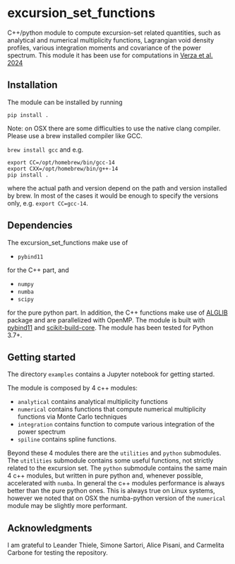 # excursion_set_functions

C++/python module to compute excursion-set related quantities, such as analytical and numerical multiplicity functions, Lagrangian void density profiles, various integration moments and covariance of the power spectrum. This module it has been use for computations in [Verza et al. 2024][]

## Installation

The module can be installed by running

`pip install .`

Note: on OSX there are some difficulties to use the native clang compiler. Please use a brew installed compiler like GCC.

`brew install gcc`
and e.g.

```
export CC=/opt/homebrew/bin/gcc-14
export CXX=/opt/homebrew/bin/g++-14
pip install . 
```

where the actual path and version depend on the path and version installed by brew. In most of the cases it would be enough to specify the versions only, e.g. `export CC=gcc-14`. 

## Dependencies

The excursion_set_functions make use of

- `pybind11`

for the C++ part, and

- `numpy`
- `numba`
- `scipy`

for the pure python part. 
In addition, the C++ functions make use of [ALGLIB][] package and are parallelized with OpenMP. The module is  built with [pybind11][] and [scikit-build-core][]. The module has been tested for Python 3.7+. 




## Getting started

The directory `examples` contains a Jupyter notebook for getting started. 

The module is composed by 4 c++ modules:  

- `analytical` contains analytical multiplicity functions
- `numerical` contains functions that compute numerical multiplicity functions via Monte Carlo techniques
- `integration` contains function to compute various integration of the power spectrum
- `spiline` contains spline functions.

Beyond these 4 modules there are the `utilities` and `python` submodules. The `utitlities` submodule contains some useful functions, not strictly related to the excursion set. The `python` submodule contains the same main 4 c++ modules, but written in pure python and, whenever possible, accelerated with `numba`. In general the c++ modules performance is always better than the pure python ones. This is always true on Linux systems, however we noted that on OSX the numba-python version of the `numerical` module may be slightly more performant.



## Acknowledgments

I am grateful to Leander Thiele, Simone Sartori, Alice Pisani, and Carmelita Carbone for testing the repository.


[pybind11]: https://pybind11.readthedocs.io
[scikit-build-core]: https://scikit-build-core.readthedocs.io
[ALGLIB]: https://www.alglib.net/
[Verza et al. 2024]: https://arxiv.org/abs/2401.14451
